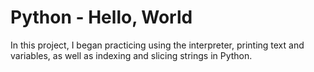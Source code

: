 # Python - Hello, World

In this project, I began practicing using the interpreter, printing text
and variables, as well as indexing and slicing strings in Python.

